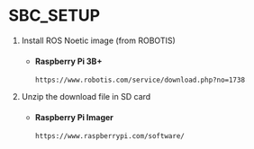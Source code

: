 # SBC_SETUP

1. Install ROS Noetic image (from ROBOTIS)
   - #### Raspberry Pi 3B+
     ```
     https://www.robotis.com/service/download.php?no=1738
     ```
2. Unzip the download file in SD card
   - #### Raspberry Pi Imager
     ```
     https://www.raspberrypi.com/software/
     ```
